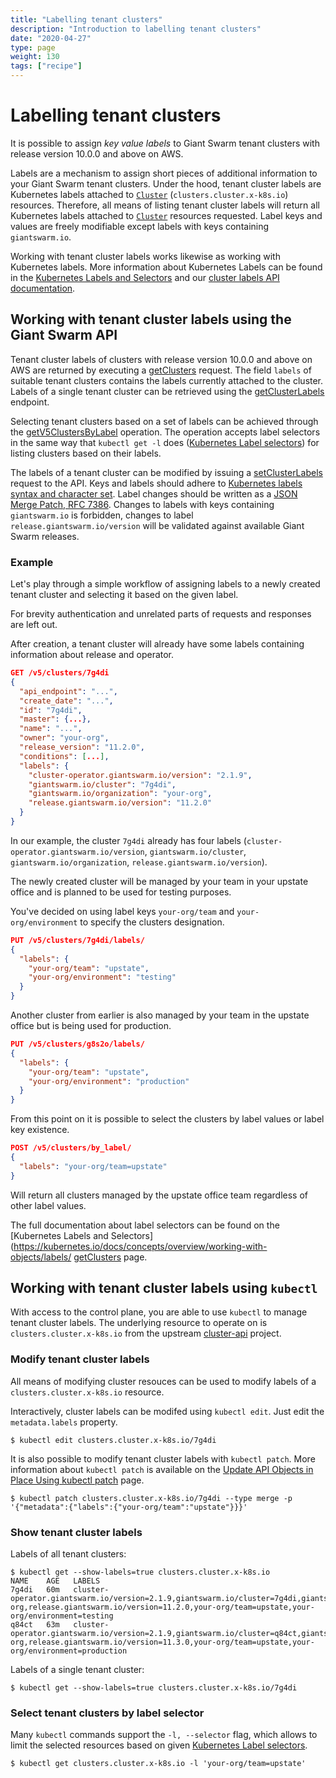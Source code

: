 ```yaml
---
title: "Labelling tenant clusters"
description: "Introduction to labelling tenant clusters"
date: "2020-04-27"
type: page
weight: 130
tags: ["recipe"]
---
```


# Labelling tenant clusters

It is possible to assign *key value labels* to Giant Swarm tenant clusters with release version 10.0.0 and above on AWS.

Labels are a mechanism to assign short pieces of additional information to your Giant Swarm tenant clusters.
Under the hood, tenant cluster labels are Kubernetes labels attached to [`Cluster`](/reference/cp-k8s-api/clusters.cluster.x-k8s.io/) (`clusters.cluster.x-k8s.io`) resources.
Therefore, all means of listing tenant cluster labels will return all Kubernetes labels attached to [`Cluster`](/reference/cp-k8s-api/clusters.cluster.x-k8s.io/) resources requested.
Label keys and values are freely modifiable except labels with keys containing `giantswarm.io`.

Working with tenant cluster labels works likewise as working with Kubernetes labels.
More information about Kubernetes Labels can be found in the [Kubernetes Labels and Selectors](https://kubernetes.io/docs/concepts/overview/working-with-objects/labels/) and our [cluster labels API documentation](/api/#tag/cluster-labels).

## Working with tenant cluster labels using the Giant Swarm API

Tenant cluster labels of clusters with release version 10.0.0 and above on AWS are returned by executing a [getClusters](/api/#operation/getClusters) request.
The field `labels` of suitable tenant clusters contains the labels currently attached to the cluster.
Labels of a single tenant cluster can be retrieved using the [getClusterLabels](/api/#operation/getClusterLabels) endpoint.

Selecting tenant clusters based on a set of labels can be achieved through the [getV5ClustersByLabel](/api/#operation/getV5ClustersByLabel) operation.
The operation accepts label selectors in the same way that `kubectl get -l` does ([Kubernetes Label selectors](https://kubernetes.io/docs/concepts/overview/working-with-objects/labels/#label-selectors)) for listing clusters based on their labels.

The labels of a tenant cluster can be modified by issuing a [setClusterLabels](/api/#operation/setClusterLabels) request to the API.
Keys and labels should adhere to [Kubernetes labels syntax and character set](https://kubernetes.io/docs/concepts/overview/working-with-objects/labels/#syntax-and-character-set).
Label changes should be written as a [JSON Merge Patch, RFC 7386](https://tools.ietf.org/html/rfc7386).
Changes to labels with keys containing `giantswarm.io` is forbidden, changes to label `release.giantswarm.io/version` will be validated against available Giant Swarm releases.

### Example

Let's play through a simple workflow of assigning labels to a newly created tenant cluster and selecting it based on the given label.

For brevity authentication and unrelated parts of requests and responses are left out.

After creation, a tenant cluster will already have some labels containing information about release and operator.

```json
GET /v5/clusters/7g4di
{
  "api_endpoint": "...",
  "create_date": "...",
  "id": "7g4di",
  "master": {...},
  "name": "...",
  "owner": "your-org",
  "release_version": "11.2.0",
  "conditions": [...],
  "labels": {
    "cluster-operator.giantswarm.io/version": "2.1.9",
    "giantswarm.io/cluster": "7g4di",
    "giantswarm.io/organization": "your-org",
    "release.giantswarm.io/version": "11.2.0"
  }
}
```

In our example, the cluster `7g4di` already has four labels (`cluster-operator.giantswarm.io/version`, `giantswarm.io/cluster`, `giantswarm.io/organization`, `release.giantswarm.io/version`).

The newly created cluster will be managed by your team in your upstate office and is planned to be used for testing purposes.

You've decided on using label keys `your-org/team` and `your-org/environment` to specify the clusters designation.

```json
PUT /v5/clusters/7g4di/labels/
{
  "labels": {
    "your-org/team": "upstate",
    "your-org/environment": "testing"
  }
}
```

Another cluster from earlier is also managed by your team in the upstate office but is being used for production.

```json
PUT /v5/clusters/g8s2o/labels/
{
  "labels": {
    "your-org/team": "upstate",
    "your-org/environment": "production"
  }
}
```

From this point on it is possible to select the clusters by label values or label key existence.

```json
POST /v5/clusters/by_label/
{
  "labels": "your-org/team=upstate"
}
```

Will return all clusters managed by the upstate office team regardless of other label values.

The full documentation about label selectors can be found on the [Kubernetes Labels and Selectors](https://kubernetes.io/docs/concepts/overview/working-with-objects/labels/
[getClusters](/api/#operation/getClusters) page.

## Working with tenant cluster labels using `kubectl`

With access to the control plane, you are able to use `kubectl` to manage tenant cluster labels.
The underlying resource to operate on is `clusters.cluster.x-k8s.io` from the upstream [cluster-api](https://cluster-api.sigs.k8s.io/) project.

### Modify tenant cluster labels

All means of modifying cluster resouces can be used to modify labels of a `clusters.cluster.x-k8s.io` resource.

Interactively, cluster labels can be modifed using `kubectl edit`. Just edit the `metadata.labels` property.

```nohighlight
$ kubectl edit clusters.cluster.x-k8s.io/7g4di
```

It is also possible to modify tenant cluster labels with `kubectl patch`.
More information about `kubectl patch` is available on the [Update API Objects in Place Using kubectl patch](https://kubernetes.io/docs/tasks/run-application/update-api-object-kubectl-patch/) page.

```nohighlight
$ kubectl patch clusters.cluster.x-k8s.io/7g4di --type merge -p '{"metadata":{"labels":{"your-org/team":"upstate"}}}'
```

### Show tenant cluster labels

Labels of all tenant clusters:

```nohighlight
$ kubectl get --show-labels=true clusters.cluster.x-k8s.io
NAME    AGE   LABELS
7g4di   60m   cluster-operator.giantswarm.io/version=2.1.9,giantswarm.io/cluster=7g4di,giantswarm.io/organization=my-org,release.giantswarm.io/version=11.2.0,your-org/team=upstate,your-org/environment=testing
q84ct   63m   cluster-operator.giantswarm.io/version=2.1.9,giantswarm.io/cluster=q84ct,giantswarm.io/organization=my-org,release.giantswarm.io/version=11.3.0,your-org/team=upstate,your-org/environment=production
```

Labels of a single tenant cluster:

```nohighlight
$ kubectl get --show-labels=true clusters.cluster.x-k8s.io/7g4di
```

### Select tenant clusters by label selector

Many `kubectl` commands support the `-l, --selector` flag, which allows to limit the selected resources based on given [Kubernetes Label selectors](https://kubernetes.io/docs/concepts/overview/working-with-objects/labels/#label-selectors).

```nohighlight
$ kubectl get clusters.cluster.x-k8s.io -l 'your-org/team=upstate'
```

